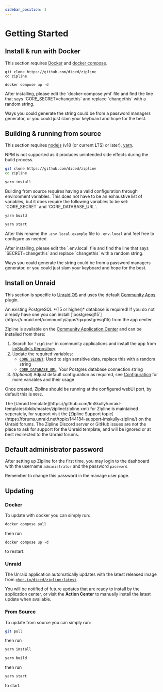 ```yaml
---
sidebar_position: 1
---
```


# Getting Started

## Install & run with Docker

This section requires [Docker](https://docs.docker.com/get-docker/) and [docker compose](https://docs.docker.com/compose/install/).

```shell
git clone https://github.com/diced/zipline
cd zipline

docker compose up -d
```

<Alert type="danger">
After installing, please edit the `docker-compose.yml` file and find the line that says `CORE_SECRET=changethis` and replace `changethis` with a random string.

Ways you could generate the string could be from a password managers generator, or you could just slam your keyboard and hope for the best.
</Alert>

## Building & running from source

This section requires [nodejs](https://nodejs.org) (v18 (or current LTS) or later), [yarn](https://yarnpkg.com/).

<Alert type="info">
NPM is not supported as it produces unintended side effects during the build process.
</Alert>

```bash
git clone https://github.com/diced/zipline
cd zipline
```

```bash
yarn install
```

<Alert type="warning">
Building from source requires having a valid configuration through environment variables. This does not have to be an exhaustive list of variables, but it does require the following variables to be set: `CORE_SECRET` and `CORE_DATABASE_URL`.
</Alert>

```bash
yarn build
```

```bash
yarn start
```

After this rename the `.env.local.example` file to `.env.local` and feel free to configure as needed.

<Alert type="danger">
After installing, please edit the `.env.local` file and find the line that says `SECRET=changethis` and replace `changethis` with a random string.

Ways you could generate the string could be from a password managers generator, or you could just slam your keyboard and hope for the best.
</Alert>

## Install on Unraid

This section is specific to [Unraid OS](https://unraid.net) and uses the default [Community Apps](https://forums.unraid.net/topic/38582-plug-in-community-applications/) plugin.

<Alert type="warning">
An existing PostgreSQL *(15 or higher)* database is required! If you do not already have one you can install [`postgresql15`](https://unraid.net/community/apps?q=postgresql15) from the app center.
</Alert>

Zipline is available on the [Community Application Center](https://unraid.net/community/apps?q=zipline) and can be installed from there:

1. Search for `"zipline"` in community applications and install the app from [ImSkully's Repository](https://github.com/ImSkully/unraid-templates/blob/master/zipline/zipline.xml)
2. Update the required variables:
   - [`CORE_SECRET`](/docs/config/core#core_secret): Used to sign sensitive data, replace this with a random string
   - [`CORE_DATABASE_URL`](/docs/config/core#core_database_url): Your Postgres database connection string
3. _(Optional)_ Adjust default configuration as required, see [Configuration](/docs/config) for more variables and their usage

Once created, Zipline should be running at the configured webUI port, by default this is `8092`.

<Alert type="info">
The [Unraid template](https://github.com/ImSkully/unraid-templates/blob/master/zipline/zipline.xml) for Zipline is maintained seperately, for support visit the [Zipline Support topic](https://forums.unraid.net/topic/144184-support-imskully-zipline/) on the Unraid forums. The Zipline Discord server or GitHub issues are not the place to ask for support for the Unraid template, and will be ignored or at best redirected to the Unraid forums.
</Alert>

## Default administrator password

After setting up Zipline for the first time, you may login to the dashboard with the username `administrator` and the password `password`.

<Alert type="danger">
Remember to change this password in the manage user page.
</Alert>

## Updating

### Docker

To update with docker you can simply run:

```bash
docker compose pull
```

then run

```
docker compose up -d
```

to restart.

### Unraid

The Unraid application automatically updates with the latest released image from [`ghcr.io/diced/zipline:latest`](https://github.com/diced/zipline/pkgs/container/zipline).

You will be notified of future updates that are ready to install by the application center, or visit the **Action Center** to manually install the latest update when available.

### From Source

To update from source you can simply run:

```bash
git pull
```

then run

```bash
yarn install
```

```bash
yarn build
```

then run

```bash
yarn start
```

to start.
